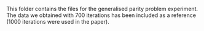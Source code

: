 This folder contains the files for the generalised parity problem experiment. The data we obtained with 700 iterations has been included as a reference (1000 iterations were used in the paper).